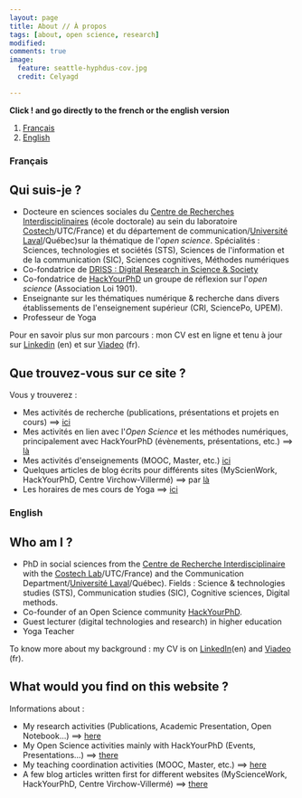 ```yaml
---
layout: page
title: About // À propos
tags: [about, open science, research]
modified:
comments: true
image:
  feature: seattle-hyphdus-cov.jpg
  credit: Celyagd

---
```

**Click ! and go directly to the french or the english version**

1. [Français](#français)
2. [English](#english)

### Français <a name="français"></a>

## Qui suis-je ?

- Docteure en sciences sociales du [Centre de Recherches Interdisciplinaires](http://cri-paris.org/) (école doctorale) au sein du laboratoire [Costech](http://www.utc.fr/costech/)/UTC/France) et du département de communication/[Université Laval](http://www2.ulaval.ca/en/home.html)/Québec)sur la thématique de l'_open science_. Spécialités : Sciences, technologies et sociétés (STS), Sciences de l'information et de la communication (SIC), Sciences cognitives, Méthodes numériques
- Co-fondatrice de [DRISS : Digital Research in Science & Society](https://driss.org/)
- Co-fondatrice de [HackYourPhD](http://www.hackyourphd.org) un groupe de réflexion sur l'_open science_ (Association Loi 1901).
- Enseignante sur les thématiques numérique & recherche dans divers établissements de l'enseignement supérieur (CRI, SciencePo, UPEM).
- Professeur de Yoga

Pour en savoir plus sur mon parcours : mon CV est en ligne et tenu à jour sur [Linkedin](https://www.linkedin.com/in/celyagrusondaniel) (en) et sur [Viadeo](https://www.viadeo.com/p/0022heiookxtgsa) (fr).


## Que trouvez-vous sur ce site ?

Vous y trouverez :

- Mes activités de recherche (publications, présentations et projets en cours) ==> [ici](http://celyagd.github.io/research/)
- Mes activités en lien avec l'*Open Science* et les méthodes numériques, principalement avec HackYourPhD (évènements, présentations, etc.) ==> [là](http://celyagd.github.io/openscience/)
- Mes activités d'enseignements (MOOC, Master, etc.) [ici](http://celyagd.github.io/moocscinum/)
- Quelques articles de blog écrits pour différents sites (MyScienWork, HackYourPhD, Centre Virchow-Villermé) ==> par [là](http://celyagd.github.io/blog/)
- Les horaires de mes cours de Yoga ==> [ici](http://celyagd.github.io/yoga/)


### English <a name="english"></a>

## Who am I ?

- PhD in social sciences from the [Centre de Recherche Interdisciplinaire](http://cri-paris.org/) with the [Costech Lab](http://www.utc.fr/costech/)/UTC/France) and the Communication Department/[Université Laval](http://www2.ulaval.ca/en/home.html)/Québec). Fields : Science & technologies studies (STS), Communication studies (SIC), Cognitive sciences, Digital methods.  
- Co-founder of an Open Science community [HackYourPhD](http://www.hackyourphd.org).
- Guest lecturer (digital technologies and research) in higher education
- Yoga Teacher

To know more about my background : my CV is on [LinkedIn](https://www.linkedin.com/in/celyagrusondaniel)(en) and [Viadeo](https://www.viadeo.com/p/0022heiookxtgsa) (fr).

## What would you find on this website ?

Informations about :

- My research activities (Publications, Academic Presentation, Open Notebook...) ==> [here](http://celyagd.github.io/research/)
- My Open Science activities mainly with HackYourPhD (Events, Presentations...) ==> [there](http://celyagd.github.io/openscience/)
- My teaching coordination activities (MOOC, Master, etc.)
 ==> [here](http://celyagd.github.io/moocscinum/)
- A few blog articles written first for different websites (MyScienceWork, HackYourPhD, Centre Virchow-Villermé) ==> [there](http://celyagd.github.io/blog/)
